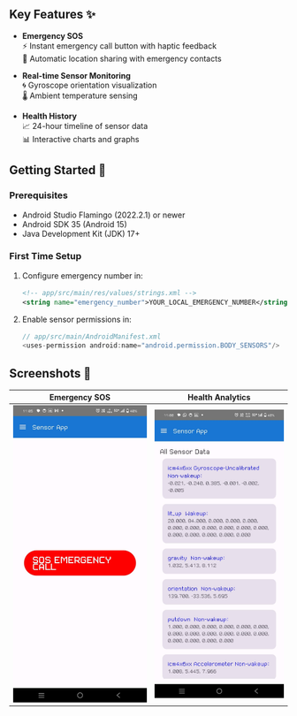 ## Key Features ✨

- **Emergency SOS**  
  ⚡ Instant emergency call button with haptic feedback  
  📍 Automatic location sharing with emergency contacts  

- **Real-time Sensor Monitoring**   
  🌀 Gyroscope orientation visualization  
  🌡️ Ambient temperature sensing

- **Health History**  
  📈 24-hour timeline of sensor data  
  📊 Interactive charts and graphs  

## Getting Started 🚀

### Prerequisites

- Android Studio Flamingo (2022.2.1) or newer
- Android SDK 35 (Android 15)
- Java Development Kit (JDK) 17+

### First Time Setup

1. Configure emergency number in:
   ```xml
   <!-- app/src/main/res/values/strings.xml -->
   <string name="emergency_number">YOUR_LOCAL_EMERGENCY_NUMBER</string>
   ```
2. Enable sensor permissions in:
   ```kotlin
   // app/src/main/AndroidManifest.xml
   <uses-permission android:name="android.permission.BODY_SENSORS"/>
   ```

## Screenshots 📸

| Emergency SOS               | Health Analytics                   |
| --------------------------- | ---------------------------------- |
| ![SOS](screenshots/sos.jpg) | ![Analytics](screenshots/data.jpg) |
